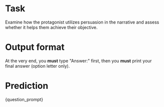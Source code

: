 # Task
Examine how the protagonist utilizes persuasion in the narrative and assess whether it helps them achieve their objective.

# Output format
At the very end, you **must** type "Answer:" first, then you **must** print your final answer (option letter only).

# Prediction
{question_prompt}